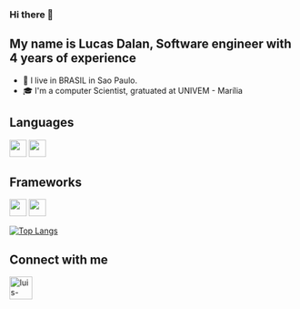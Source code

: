 ### Hi there 👋
## My name is Lucas Dalan, Software engineer with 4 years of experience
- :night_with_stars: I live in BRASIL in Sao Paulo.
- :mortar_board: I'm a computer Scientist, gratuated at UNIVEM - Marília


## Languages
<img src="https://img.shields.io/badge/TypeScript-20232A?style=for-the-badge&logo=typescript&logoColor=#3178C6" height="30" style="max-width:100%;"></img>
<img src="https://img.shields.io/badge/NodeJS-20232A?style=for-the-badge&logo=nodedotjs&logoColor=#5FA04E" height="30" style="max-width:100%;"></img>


## Frameworks 
<img src="https://img.shields.io/badge/React-20232A?style=for-the-badge&logo=react&logoColor=61DAFB" height="30" style="max-width:100%;"></img>
<img src="https://img.shields.io/badge/Next.js-20232A?style=for-the-badge&logo=nextdotjs&logoColor=#000000" height="30" style="max-width:100%;"></img>

[![Top Langs](https://github-readme-stats.vercel.app/api/top-langs/?username=lucasd09)](https://github.com/lucasd09/github-readme-stats)

## Connect with me
<a href="https://www.linkedin.com/in/lucasdalan/" target="_blank">
  <img aling="center" alt="luis-linkedin" height="40" width="40" src="https://cdn.jsdelivr.net/gh/devicons/devicon/icons/linkedin/linkedin-original.svg" style="max-width:100%;">
</a>
